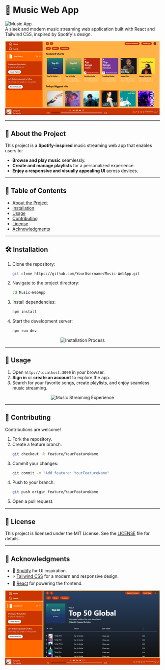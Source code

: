 # 🎵 Music Web App  

![Music App](https://img.shields.io/badge/project-music--app-green)  
A sleek and modern music streaming web application built with React and Tailwind CSS, inspired by Spotify's design.  

<p align="center">
  <img src="musico2.png" alt="Music App Screenshot" width="800">
</p>  

---

## 🚀 About the Project  

This project is a **Spotify-inspired** music streaming web app that enables users to:  
- **Browse and play music** seamlessly.  
- **Create and manage playlists** for a personalized experience.  
- **Enjoy a responsive and visually appealing UI** across devices.  

---

## 📖 Table of Contents  
- [About the Project](#about-the-project)  
- [Installation](#installation)  
- [Usage](#usage)  
- [Contributing](#contributing)  
- [License](#license)  
- [Acknowledgments](#acknowledgments)  

---

## 🛠️ Installation  

1. Clone the repository:  
   ```bash  
   git clone https://github.com/YourUsername/Music-WebApp.git  
   ```  

2. Navigate to the project directory:  
   ```bash  
   cd Music-WebApp  
   ```  

3. Install dependencies:  
   ```bash  
   npm install  
   ```  

4. Start the development server:  
   ```bash  
   npm run dev  
   ```  

<p align="center">
  <img src="https://user-images.githubusercontent.com/placeholder-installation.gif" alt="Installation Process">
</p>  

---

## 🚀 Usage  

1. Open `http://localhost:3000` in your browser.  
2. **Sign in** or **create an account** to explore the app.  
3. Search for your favorite songs, create playlists, and enjoy seamless music streaming.  

<p align="center">
  <img src="https://user-images.githubusercontent.com/placeholder-music-app.gif" alt="Music Streaming Experience">
</p>  

---

## 🤝 Contributing  

Contributions are welcome!  

1. Fork the repository.  
2. Create a feature branch:  
   ```bash  
   git checkout -b feature/YourFeatureName  
   ```  
3. Commit your changes:  
   ```bash  
   git commit -m "Add feature: YourFeatureName"  
   ```  
4. Push to your branch:  
   ```bash  
   git push origin feature/YourFeatureName  
   ```  
5. Open a pull request.  

---

## 📜 License  

This project is licensed under the MIT License. See the [LICENSE](LICENSE) file for details.  

---

## 🙏 Acknowledgments  

- 🎵 [Spotify](https://www.spotify.com/) for UI inspiration.  
- ⚡ [Tailwind CSS](https://tailwindcss.com/) for a modern and responsive design.  
- 🎼 [React](https://reactjs.org/) for powering the frontend.  

<p align="center">
  <img src="musico1.png" alt="Thank You Graphic">
</p>  
